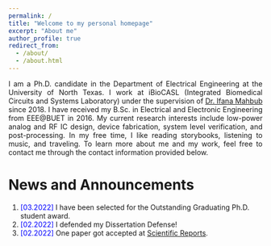 ```yaml
---
permalink: /
title: "Welcome to my personal homepage"
excerpt: "About me"
author_profile: true
redirect_from: 
  - /about/
  - /about.html
---
```


<p align="justify">
I am a Ph.D. candidate in the Department of Electrical Engineering at the University of North Texas. I work at iBioCASL (Integrated Biomedical Circuits and Systems Laboratory) under the supervision of <a href="https://electrical.engineering.unt.edu/people/ifana-mahbub">Dr. Ifana Mahbub</a> since 2018. I have received my B.Sc. in Electrical and Electronic Engineering from EEE@BUET in 2016. My current research interests include low-power analog and RF IC design, device fabrication, system level verification, and post-processing. In my free time, I like reading storybooks, listening to music, and traveling. To learn more about me and my work, feel free to contact me through the contact information provided below.
</p>

  <!-- I am an applied scientist at AWS AI. Before joining AWS, I completed my Ph.D. in Computer Science from the University of California, Los Angeles (UCLA) under the supervision of <a href="http://web.cs.ucla.edu/~kwchang/">Dr. Kai-Wei Chang</a>. My research interests span the areas of natural language processing (NLP), with a focus on representation learning. My current works revolve around representation learning for programming languages to automate software engineering applications. -->

<!--
<p align="justify">
  <b><font color="red">I am currently looking for full time research position in industry.</font></b>
</p>
-->

News and Announcements
======
1. <span style="color:blue">[03.2022] </span> I have been selected for the Outstanding Graduating Ph.D. student award.
1. <span style="color:blue">[02.2022] </span> I defended my Dissertation Defense!
1. <span style="color:blue">[02.2022] </span> One paper got accepted at [Scientific Reports](https://www.nature.com/articles/s41598-022-07631-4).




